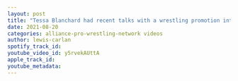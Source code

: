 ```yaml
---
layout: post
title: "Tessa Blanchard had recent talks with a wrestling promotion interested in signing her!"
date: 2021-08-20
categories: alliance-pro-wrestling-network videos
author: lewis-carlan
spotify_track_id: 
youtube_video_id: y5rvekAUttA
apple_track_id: 
youtube_metadata: 
---
```

